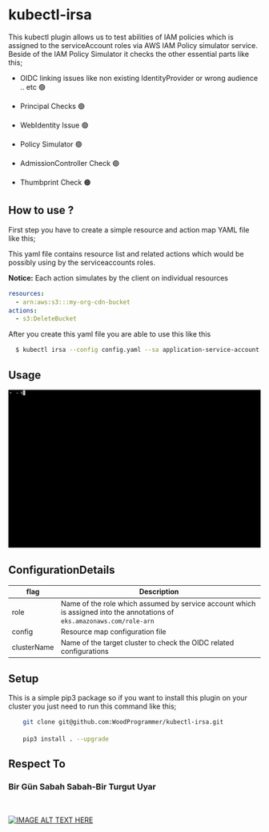 # kubectl-irsa

This kubectl plugin allows us to test abilities of IAM policies which is assigned to the serviceAccount roles via AWS IAM Policy simulator service.
Beside of the IAM Policy Simulator it checks the other essential parts like this;

* OIDC linking issues like non existing IdentityProvider or wrong audience .. etc 🟢
* Principal Checks 🟢
* WebIdentity Issue 🟢
* Policy Simulator 🟢
* AdmissionController Check 🟢

* Thumbprint Check 🟠


## How to use ?

First step you have to create a simple resource and action map YAML file like this;

This yaml file contains resource list and related actions which would be possibly using by the serviceaccounts roles.

<b>Notice:</b> Each action simulates by the client on individual resources

```yaml
resources:
  - arn:aws:s3:::my-org-cdn-bucket
actions:
  - s3:DeleteBucket

```

After you create this yaml file you are able to use this like this

```sh
  $ kubectl irsa --config config.yaml --sa application-service-account --namespace development
```

## Usage

<img src="./img/main.gif"></img>

## ConfigurationDetails

| flag | Description |
| --- | ----------- |
| role | Name of the role which assumed by service account which is assigned into the annotations of `eks.amazonaws.com/role-arn`  |
| config | Resource map configuration file |
| clusterName | Name of the target cluster to check the OIDC related configurations|

## Setup 

This is a simple pip3 package so if you want to install this plugin on your cluster you just need to run this command like this;

```sh
    git clone git@github.com:WoodProgrammer/kubectl-irsa.git

    pip3 install . --upgrade
```

## Respect To 

### Bir Gün Sabah Sabah-Bir Turgut Uyar

<br>

[![IMAGE ALT TEXT HERE](https://img.youtube.com/vi/BuaDTTH4718/0.jpg)](https://www.youtube.com/watch?v=BuaDTTH4718)
